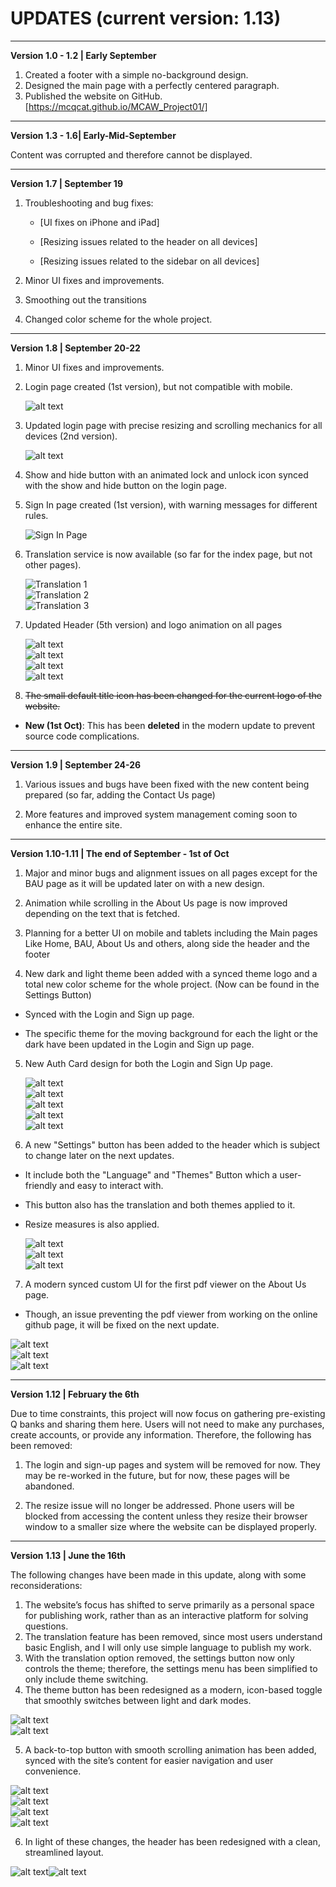 # UPDATES (current version: 1.13)

---

**Version 1.0 - 1.2 | Early September**

1. Created a footer with a simple no-background design.
2. Designed the main page with a perfectly centered paragraph.
3. Published the website on GitHub.  
   [https://mcqcat.github.io/MCAW_Project01/]

---

**Version 1.3 - 1.6| Early-Mid-September**

Content was corrupted and therefore cannot be displayed.

---

**Version 1.7 | September 19**

1. Troubleshooting and bug fixes:

   - [UI fixes on iPhone and iPad]

   - [Resizing issues related to the header on all devices]

   - [Resizing issues related to the sidebar on all devices]

2. Minor UI fixes and improvements.

3. Smoothing out the transitions

4. Changed color scheme for the whole project.

---

**Version 1.8 | September 20-22**

1. Minor UI fixes and improvements.

2. Login page created (1st version), but not compatible with mobile.

   ![alt text](/legal/images/image-9.png)

3. Updated login page with precise resizing and scrolling mechanics for all devices (2nd version).

   ![alt text](/legal/images/image-11.png)

4. Show and hide button with an animated lock and unlock icon synced with the show and hide button on the login page.

5. Sign In page created (1st version), with warning messages for different rules.

   ![Sign In Page](/legal/images/image-12.png)

6. Translation service is now available (so far for the index page, but not other pages).

   ![Translation 1](/legal/images/image-13.png)  
   ![Translation 2](/legal/images/image-14.png)  
   ![Translation 3](/legal/images/image-16.png)

7. Updated Header (5th version) and logo animation on all pages

   ![alt text](/legal/images/image-17.png)  
   ![alt text](/legal/images/image-18.png)  
   ![alt text](/legal/images/image-20.png)  
   ![alt text](/legal/images/image-19.png)

8. ~~The small default title icon has been changed for the current logo of the website.~~

- **New (1st Oct)**: This has been **deleted** in the modern update to prevent source code complications.

---

**Version 1.9 | September 24-26**

1. Various issues and bugs have been fixed with the new content being prepared (so far, adding the Contact Us page)

2. More features and improved system management coming soon to enhance the entire site.

---

**Version 1.10-1.11 | The end of September - 1st of Oct**

1. Major and minor bugs and alignment issues on all pages except for the BAU page as it will be updated later on with a new design.

2. Animation while scrolling in the About Us page is now improved depending on the text that is fetched.

3. Planning for a better UI on mobile and tablets including the Main pages Like Home, BAU, About Us and others, along side the header and the footer

4. New dark and light theme been added with a synced theme logo and a total new color scheme for the whole project. (Now can be found in the Settings Button)

- Synced with the Login and Sign up page.

- The specific theme for the moving background for each the light or the dark have been updated in the Login and Sign up page.

5. New Auth Card design for both the Login and Sign Up page.

   ![alt text](/legal/images/image-22.png)  
   ![alt text](/legal/images/image-21.png)  
   ![alt text](/legal/images/image-23.png)  
   ![alt text](/legal/images/image-24.png)  
   ![alt text](/legal/images/image-25.png)

6. A new "Settings" button has been added to the header which is subject to change later on the next updates.

- It include both the "Language" and "Themes" Button which a user-friendly and easy to interact with.

- This button also has the translation and both themes applied to it.

- Resize measures is also applied.

  ![alt text](/legal/images/image-26.png)  
  ![alt text](/legal/images/image-27.png)  
  ![alt text](/legal/images/image-28.png)

7. A modern synced custom UI for the first pdf viewer on the About Us page.

- Though, an issue preventing the pdf viewer from working on the online github page, it will be fixed on the next update.

![alt text](/legal/images/image-29.png)  
![alt text](/legal/images/image-30.png)  
![alt text](/legal/images/image-31.png)

---

**Version 1.12 | February the 6th**

Due to time constraints, this project will now focus on gathering pre-existing Q banks and sharing them here. Users will not need to make any purchases, create accounts, or provide any information. Therefore, the following has been removed:

1. The login and sign-up pages and system will be removed for now. They may be re-worked in the future, but for now, these pages will be abandoned.

2. The resize issue will no longer be addressed. Phone users will be blocked from accessing the content unless they resize their browser window to a smaller size where the website can be displayed properly.

---

**Version 1.13 | June the 16th**

The following changes have been made in this update, along with some reconsiderations:

1. The website’s focus has shifted to serve primarily as a personal space for publishing work, rather than as an interactive platform for solving questions.
2. The translation feature has been removed, since most users understand basic English, and I will only use simple language to publish my work.
3. With the translation option removed, the settings button now only controls the theme; therefore, the settings menu has been simplified to only include theme switching.
4. The theme button has been redesigned as a modern, icon-based toggle that smoothly switches between light and dark modes.

![alt text](/legal/images/image-7.png)  
![alt text](/legal/images/image-8.png)

5. A back-to-top button with smooth scrolling animation has been added, synced with the site’s content for easier navigation and user convenience.

![alt text](/legal/images/image-6.png)  
![alt text](/legal/images/image-3.png)  
![alt text](/legal/images/image-4.png)  
![alt text](/legal/images/image-5.png)

6. In light of these changes, the header has been redesigned with a clean, streamlined layout.

![alt text](/legal/images/image-2.png)![alt text](/legal/images/image-1.png)
